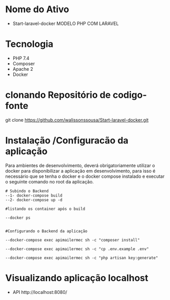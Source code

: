 # Nome do Ativo
* Start-laravel-docker MODELO  PHP COM LARAVEL

# Tecnologia
* PHP 7.4
* Composer
* Apache 2
* Docker



# clonando Repositório de codigo-fonte
git clone https://github.com/walissonssousa/Start-laravel-docker.git

# Instalação /Configuracão da aplicação

Para ambientes de desenvolvimento,  deverá obrigatoriamente utilizar o docker para disponibilizar a aplicação em desenvolvimento, para isso é necessário que se tenha o docker e o docker compose instalado e executar o seguinte comando no root da aplicação.

```
# Subindo o Backend
--1- docker-compose build
--2- docker-compose up -d

#listando os container após o build

--docker ps


#Configurando o Backend da aplicação

--docker-compose exec apimailermec sh -c "composer install"

--docker-compose exec apimailermec sh -c "cp .env.example .env"

--docker-compose exec apimailermec sh -c "php artisan key:generate"

```

# Visualizando aplicação localhost
* API 
http://localhost:8080/




